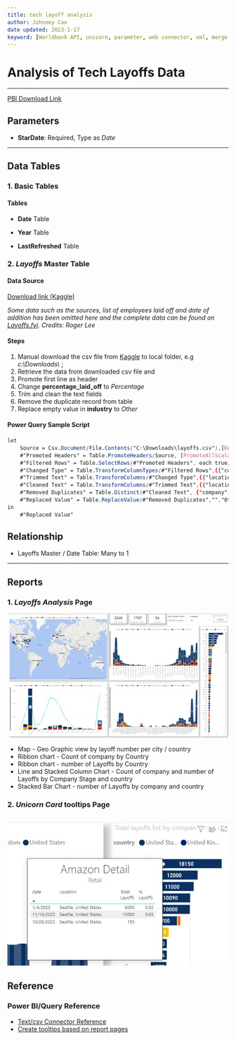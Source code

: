 ```yaml
---
title: tech layoff analysis
author: Johnney Cao
date updated: 2023-1-17
keyword: [Worldbank API, unicorn, parameter, web connector, xml, merge column, split column, html color, table reference]
---
```


# Analysis of Tech Layoffs Data

----------

[PBI Download Link](../_Asset%20Library/Source_Files/Layoffs.pbix)

## Parameters

- **StarDate**: Required, Type as <em> Date </em>

----------

## Data Tables

### 1. Basic Tables

#### Tables 

- **Date** Table

- **Year** Table

- **LastRefreshed** Table

### 2. <em> Layoffs </em> Master Table

#### Data Source
 [Download link (Kaggle)](https://www.kaggle.com/datasets/swaptr/layoffs-2022)

<em>Some data such as the sources, list of employees laid off and date of addition has been omitted here and the complete data can be found on [Layoffs.fyi](https://layoffs.fyi/). Credits: Roger Lee </em>

#### Steps

1. Manual download the csv file from [Kaggle](https://www.kaggle.com/datasets/swaptr/layoffs-2022) to local folder, e.g <em> c:\Downloads\ </em>;
1. Retrieve the data from downloaded csv file and 
1. Promote first line as header
1. Change **percentage_laid_off** to <em>Percentage</em>
1. Trim and clean the text fields
1. Remove the duplicate record from table
1. Replace empty value in **industry** to <em> Other </em>

#### Power Query Sample Script
```css
let
    Source = Csv.Document(File.Contents("C:\Downloads\layoffs.csv"),[Delimiter=",", Columns=9, Encoding=65001, QuoteStyle=QuoteStyle.None]),
    #"Promoted Headers" = Table.PromoteHeaders(Source, [PromoteAllScalars=true]),
    #"Filtered Rows" = Table.SelectRows(#"Promoted Headers", each true),
    #"Changed Type" = Table.TransformColumnTypes(#"Filtered Rows",{{"company", type text}, {"location", type text}, {"industry", type text}, {"total_laid_off", Int64.Type}, {"percentage_laid_off", Percentage.Type}, {"date", type date}, {"stage", type text}, {"country", type text}, {"funds_raised", Int64.Type}}),
    #"Trimmed Text" = Table.TransformColumns(#"Changed Type",{{"location", Text.Trim, type text}, {"industry", Text.Trim, type text}, {"country", Text.Trim, type text}, {"stage", Text.Trim, type text}}),
    #"Cleaned Text" = Table.TransformColumns(#"Trimmed Text",{{"location", Text.Clean, type text}, {"industry", Text.Clean, type text}, {"country", Text.Clean, type text}, {"stage", Text.Clean, type text}}),
    #"Removed Duplicates" = Table.Distinct(#"Cleaned Text", {"company", "date", "total_laid_off","country"}),
    #"Replaced Value" = Table.ReplaceValue(#"Removed Duplicates","","Other",Replacer.ReplaceValue,{"industry"})
in
    #"Replaced Value"
```

## Relationship
- Layoffs Master / Date Table: Many to 1

----------

## Reports

### 1. <em> Layoffs Analysis </em> Page
![Screenshot](../_Asset%20Library/Layoffs_Screenshot.png)

- Map - Geo Graphic view by layoff number per city / country
- Ribbon chart - Count of company by Country
- Ribbon chart - number of Layoffs by Country
- Line and Stacked Column Chart - Count of company and number of Layoffs by Company Stage and country
- Stacked Bar Chart - number of Layoffs by company and country

### 2. <em> Unicorn Card </em> tooltips Page
![Screenshot](../_Asset%20Library/Layoffs_Card.png)
----------

## Reference

### Power BI/Query Reference

- [Text/csv Connector Reference](https://learn.microsoft.com/en-us/power-query/connectors/text-csv)
- [Create tooltips based on report pages](https://learn.microsoft.com/en-us/power-bi/create-reports/desktop-tooltips?tabs=powerbi-desktop)
